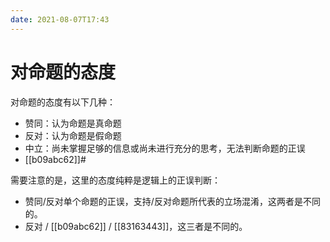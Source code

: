 ```yaml
---
date: 2021-08-07T17:43
---
```


# 对命题的态度

对命题的态度有以下几种：

-   赞同：认为命题是真命题
-   反对：认为命题是假命题
-   中立：尚未掌握足够的信息或尚未进行充分的思考，无法判断命题的正误
-   [[b09abc62]]#

需要注意的是，这里的态度纯粹是逻辑上的正误判断：

-   赞同/反对单个命题的正误，支持/反对命题所代表的立场混淆，这两者是不同的。
-   反对 / [[b09abc62]] / [[83163443]]，这三者是不同的。
